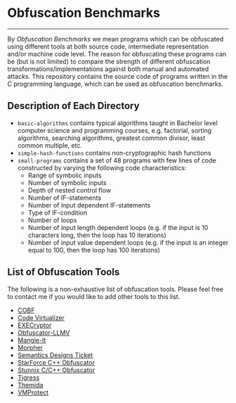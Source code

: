 # Obfuscation Benchmarks
------------------------
By *Obfuscation Benchmarks* we mean programs which can be obfuscated using different tools at both source code, intermediate representation and/or machine code level.
The reason for obfuscating these programs can be (but is not limited) to compare the strength of different obfuscation transformations/implementations against both manual and automated attacks. 
This repository contains the source code of programs written in the C programming language, which can be used as obfuscation benchmarks. 

## Description of Each Directory

  - `basic-algorithms` contains typical algorithms taught in Bachelor level computer science and programming courses, e.g. factorial, sorting algorithms, searching algorithms, greatest common divisor, least common multiple, etc.
  - `simple-hash-functions` contains non-cryptographic hash functions 
  - `small-programs` contains a set of 48 programs with few lines of code constructed by varying the following code characteristics:
    - Range of symbolic inputs
    - Number of symbolic inputs
    - Depth of nested control flow
    - Number of IF-statements
    - Number of input dependent IF-statements
    - Type of IF-condition
    - Number of loops
    - Number of input length dependent loops (e.g. if the input is 10 characters long, then the loop has 10 iterations)
    - Number of input value dependent loops (e.g. if the input is an integer equal to 100, then the loop has 100 iterations)

## List of Obfuscation Tools
The following is a non-exhaustive list of obfuscation tools. Please feel free to contact me if you would like to add other tools to this list.

* [COBF](http://www.plexaure.de/cms/index.php?id=cobf)
* [Code Virtualizer](http://www.oreans.com/codevirtualizer.php)
* [EXECryptor](http://www.strongbit.com/execryptor_inside.asp)
* [Obfuscator-LLMV](https://github.com/obfuscator-llvm/obfuscator/wiki)
* [Mangle-It](http://www.brothersoft.com/mangle-it-c%2B%2B-obfuscator-91793.html)
* [Morpher](http://morpher.com/)
* [Semantics Designs Ticket](http://www.semdesigns.com/Products/Obfuscators/index.html)
* [StarForce C++ Obfuscator](http://www.star-force.com/products/starforce-obfuscator/)
* [Stunnix C/C++ Obfuscator](http://stunnix.com/prod/cxxo/overview.shtml)
* [Tigress](http://tigress.cs.arizona.edu/)
* [Themida](http://www.oreans.com/themida.php)
* [VMProtect](http://vmpsoft.com/)
